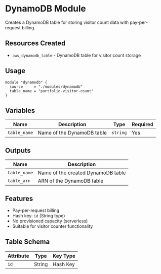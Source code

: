 # DynamoDB Module

Creates a DynamoDB table for storing visitor count data with pay-per-request billing.

## Resources Created

- `aws_dynamodb_table` - DynamoDB table for visitor count storage

## Usage

```hcl
module "dynamodb" {
  source     = "./modules/dynamodb"
  table_name = "portfolio-visitor-count"
}
```

## Variables

| Name         | Description                | Type     | Required |
| ------------ | -------------------------- | -------- | -------- |
| `table_name` | Name of the DynamoDB table | `string` | Yes      |

## Outputs

| Name         | Description                        |
| ------------ | ---------------------------------- |
| `table_name` | Name of the created DynamoDB table |
| `table_arn`  | ARN of the DynamoDB table          |

## Features

- Pay-per-request billing
- Hash key: `id` (String type)
- No provisioned capacity (serverless)
- Suitable for visitor counter functionality

## Table Schema

| Attribute | Type   | Key Type |
| --------- | ------ | -------- |
| `id`      | String | Hash Key |
